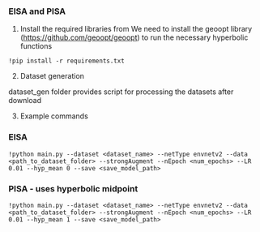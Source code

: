 
### EISA and PISA


1. Install the required libraries from
We need to install the geoopt library (https://github.com/geoopt/geoopt) to run the necessary hyperbolic functions
```
!pip install -r requirements.txt
```
2. Dataset generation

dataset_gen folder provides script for processing the datasets after download

3. Example commands

### EISA
```
!python main.py --dataset <dataset_name> --netType envnetv2 --data <path_to_dataset_folder> --strongAugment --nEpoch <num_epochs> --LR 0.01 --hyp_mean 0 --save <save_model_path>
```

### PISA - uses hyperbolic midpoint

```
!python main.py --dataset <dataset_name> --netType envnetv2 --data <path_to_dataset_folder> --strongAugment --nEpoch <num_epochs> --LR 0.01 --hyp_mean 1 --save <save_model_path>
```
